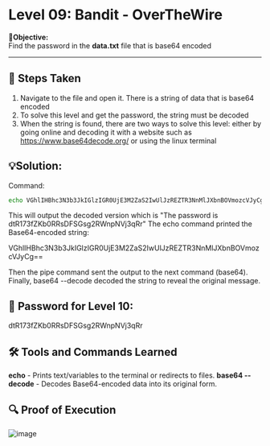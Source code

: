 # Level 09: Bandit - OverTheWire

**🎯Objective:**  
Find the password in the **data.txt** file that is base64 encoded
 
---

## 📝 Steps Taken
1. Navigate to the file and open it. There is a string of data that is base64 encoded
2. To solve this level and get the password, the string must be decoded
3. When the string is found, there are two ways to solve this level: either by going online and decoding it with a website such as https://www.base64decode.org/ or using the linux terminal

## 💡Solution:

  Command:
   ```bash
   echo VGhlIHBhc3N3b3JkIGlzIGR0UjE3M2ZaS2IwUlJzREZTR3NnMlJXbnBOVmozcVJyCg== | base64 --decode 
```

This will output the decoded version which is "The password is dtR173fZKb0RRsDFSGsg2RWnpNVj3qRr" 
The echo command printed the Base64-encoded string:

VGhlIHBhc3N3b3JkIGlzIGR0UjE3M2ZaS2IwUlJzREZTR3NnMlJXbnBOVmozcVJyCg==

Then the pipe command sent the output to the next command (base64). Finally, base64 --decode decoded the string to reveal the original message.

## 🔑 Password for Level 10:
dtR173fZKb0RRsDFSGsg2RWnpNVj3qRr

## 🛠️ Tools and Commands Learned
**echo** - Prints text/variables to the terminal or redirects to files.
**base64 --decode** - Decodes Base64-encoded data into its original form.

## 🔍 Proof of Execution
![image](https://github.com/user-attachments/assets/7e2e0770-0292-4ad0-8a50-d9fe889c1269)
